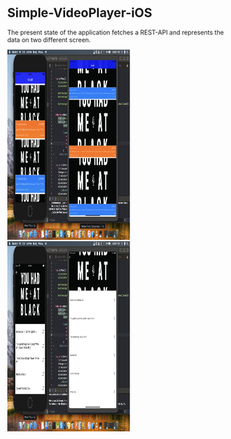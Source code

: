 # Simple-VideoPlayer-iOS
The present state of the application fetches a REST-API and represents the data on two different screen.


<p float="left">
  <img src="https://github.com/meshileya/PodcastPlayer/blob/master/1.png" width="280" height = "434"/>
  <img src="https://github.com/meshileya/PodcastPlayer/blob/master/2.png" width="280" height = "434" />
</p>
